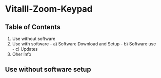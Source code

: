 # Vitalll-Zoom-Keypad

## Table of Contents
1. Use without software
2. Use with software
       - a) Software Download and Setup
       - b) Software use
       - c) Updates
3. Oher Info


  
## Use **without** software setup

